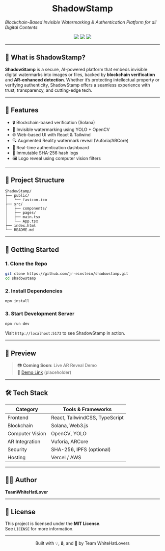 
<h1  align="center"> ShadowStamp</h1>

<p align="center">

  <i>Blockchain-Based Invisible Watermarking & Authentication Platform for all Digital Contents</i>  
</p>

<p align="center">
  <img src="https://img.shields.io/badge/Build-Ready-success?style=for-the-badge" />
  <img src="https://img.shields.io/badge/Solidity-Blockchain-blueviolet?style=for-the-badge" />
  <img src="https://img.shields.io/badge/AR-Enabled-orange?style=for-the-badge" />
</p>

---

## 🧩 What is ShadowStamp?

**ShadowStamp** is a secure, AI-powered platform that embeds invisible digital watermarks into images or files, backed by **blockchain verification** and **AR-enhanced detection**. Whether it’s protecting intellectual property or verifying authenticity, ShadowStamp offers a seamless experience with trust, transparency, and cutting-edge tech.

---

## 🔧 Features

- 🔒 Blockchain-based verification (Solana)
- 🧠 Invisible watermarking using YOLO + OpenCV
- 🌐 Web-based UI with React & Tailwind
- 🔍 Augmented Reality watermark reveal (Vuforia/ARCore)
- 🚀 Real-time authentication dashboard
- 🔁 Immutable SHA-256 hash logs
- 🖼️ Logo reveal using computer vision filters

---

## 📁 Project Structure

```
ShadowStamp/
├── public/
│   └── favicon.ico
├── src/
│   ├── components/
│   ├── pages/
│   ├── main.tsx
│   └── App.tsx
├── index.html
└── README.md
```

---

## 🚀 Getting Started

### 1. Clone the Repo
```bash
git clone https://github.com/jr-einstein/shadowstamp.git
cd shadowstamp
```

### 2. Install Dependencies
```bash
npm install
```

### 3. Start Development Server
```bash
npm run dev
```
Visit `http://localhost:5173` to see ShadowStamp in action.

---

## 📸 Preview

> 📷 **Coming Soon:** Live AR Reveal Demo  
> 🔗 [Demo Link](https://shadowstamp.io) (placeholder)

---

## 🛠 Tech Stack

| Category         | Tools & Frameworks                      |
|------------------|------------------------------------------|
| Frontend         | React, TailwindCSS, TypeScript           |
| Blockchain       | Solana, Web3.js                          |
| Computer Vision  | OpenCV, YOLO                             |
| AR Integration   | Vuforia, ARCore                          |
| Security         | SHA-256, IPFS (optional)                 |
| Hosting          | Vercel / AWS                             |

---

## 👨‍💻 Author

**TeamWhiteHatLover**  

---

## 📜 License

This project is licensed under the **MIT License**.  
See `LICENSE` for more information.

---

<p align="center">
  Built with 💡, 🔒, and 🚀 by Team WhiteHatLovers
</p>
